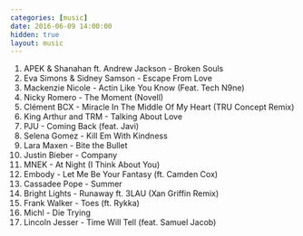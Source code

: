 ```yaml
---
categories: [music]
date: 2016-06-09 14:00:00
hidden: true
layout: music
---
```


1. APEK & Shanahan ft. Andrew Jackson - Broken Souls
2. Eva Simons & Sidney Samson - Escape From Love
3. Mackenzie Nicole - Actin Like You Know (Feat. Tech N9ne)
4. Nicky Romero - The Moment (Novell)
5. Clément BCX - Miracle In The Middle Of My Heart (TRU Concept Remix)
6. King Arthur and TRM - Talking About Love
7. PJU - Coming Back (feat. Javi)
8. Selena Gomez - Kill Em With Kindness
9. Lara Maxen - Bite the Bullet
10. Justin Bieber - Company
11. MNEK - At Night (I Think About You)
12. Embody - Let Me Be Your Fantasy (ft. Camden Cox)
13. Cassadee Pope - Summer
14. Bright Lights - Runaway ft. 3LAU (Xan Griffin Remix)
15. Frank Walker - Toes (ft. Rykka)
16. Michl - Die Trying
17. Lincoln Jesser - Time Will Tell (feat. Samuel Jacob)